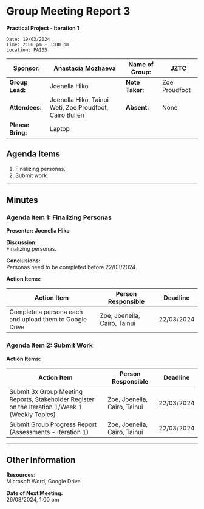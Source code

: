 # Group Meeting Report 3
**Practical Project - Iteration 1**
~~~
Date: 19/03/2024  
Time: 2:00 pm - 3:00 pm  
Location: PA105  
~~~

| **Sponsor:** | Anastacia Mozhaeva | **Name of Group:** | JZTC |
|--------------|--------------------|--------------------|------|
| **Group Lead:** | Joenella Hiko | **Note Taker:** | Zoe Proudfoot |
| **Attendees:** | Joenella Hiko, Tainui Weti, Zoe Proudfoot, Cairo Bullen | **Absent:** | None |
| **Please Bring:** | Laptop | | |

## Agenda Items
1. Finalizing personas.
2. Submit work.

---

## Minutes

### Agenda Item 1: Finalizing Personas
**Presenter: Joenella Hiko**

**Discussion:**  
Finalizing personas.

**Conclusions:**  
Personas need to be completed before 22/03/2024.

**Action Items:**

| **Action Item** | **Person Responsible** | **Deadline** |
|-----------------|------------------------|--------------|
| Complete a persona each and upload them to Google Drive | Zoe, Joenella, Cairo, Tainui | 22/03/2024 |

### Agenda Item 2: Submit Work

**Action Items:**

| **Action Item** | **Person Responsible** | **Deadline** |
|-----------------|------------------------|--------------|
| Submit 3x Group Meeting Reports, Stakeholder Register on the Iteration 1/Week 1 (Weekly Topics) | Zoe, Joenella, Cairo, Tainui | 22/03/2024 |
| Submit Group Progress Report (Assessments - Iteration 1) | Zoe, Joenella, Cairo, Tainui | 22/03/2024 |

---

## Other Information
**Resources:**  
Microsoft Word, Google Drive

**Date of Next Meeting:**  
26/03/2024, 1:00 pm
